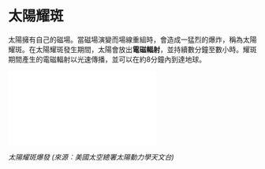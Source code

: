 # 太陽耀斑

太陽擁有自己的磁場。當磁場演變而場線重組時，會造成一猛烈的爆炸，稱為太陽耀斑。在太陽耀斑發生期間，太陽會放出**電磁輻射**，並持續數分鐘至數小時。耀斑期間產生的電磁輻射以光速傳播，並可以在約8分鐘內到達地球。

<iframe src="./static/Blossoming_Blast.mp4" frameborder="0" allowfullscreen></iframe>

*太陽耀斑爆發 (來源︰美國太空總署太陽動力學天文台)*